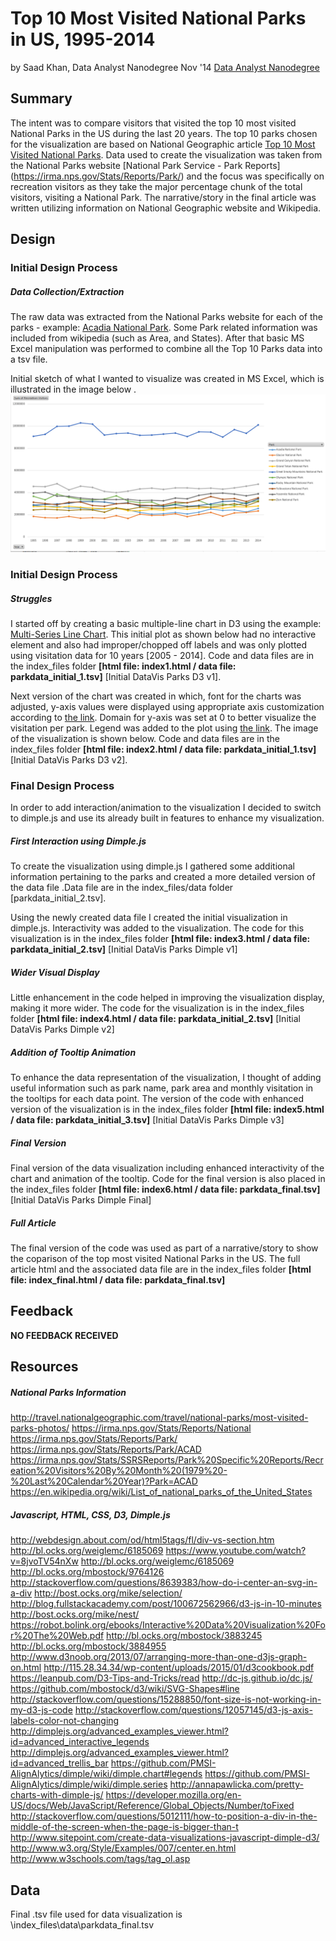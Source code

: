 # Top 10 Most Visited National Parks in US, 1995-2014
by Saad Khan, Data Analyst Nanodegree Nov '14 [Data Analyst Nanodegree](https://www.udacity.com/course/nd002)

## Summary

The intent was to compare visitors that visited the top 10 most visited National Parks in the US during the last 20 years. The top 10 parks chosen for the visualization are based on National Geographic article [Top 10 Most Visited National Parks](http://travel.nationalgeographic.com/travel/national-parks/most-visited-parks-photos/). Data used to create the visualization was taken from the National Parks website [National Park Service - Park Reports] (https://irma.nps.gov/Stats/Reports/Park/) and the focus was specifically on recreation visitors as they take the major percentage chunk of the total visitors, visiting a National Park. The narrative/story in the final article was written utilizing information on National Geographic website and Wikipedia.

## Design

### Initial Design Process

##### Data Collection/Extraction

The raw data was extracted from the National Parks website for each of the parks - example: [Acadia National Park](https://irma.nps.gov/Stats/SSRSReports/Park%20Specific%20Reports/Recreation%20Visitors%20By%20Month%20(1979%20-%20Last%20Calendar%20Year)?Park=ACAD). Some Park related information was included from wikipedia (such as Area, and States). After that basic MS Excel manipulation was performed to combine all the Top 10 Parks data into a tsv file.

Initial sketch of what I wanted to visualize was created in MS Excel, which is illustrated in the image below .![Initial DataVis Parks MSExcel](https://github.com/saadkhan321/Project6_ND/blob/master/images/Initial_DataVis_Parks_MSExcel.PNG)

### Initial Design Process

##### Struggles

I started off by creating a basic multiple-line chart in D3 using the example: [Multi-Series Line Chart](http://bl.ocks.org/mbostock/3884955). This initial plot as shown below had no interactive element and also had improper/chopped off labels and was only plotted using visitation data for 10 years [2005 - 2014]. Code and data files are in the index_files folder **[html file: index1.html / data file: parkdata_initial_1.tsv]** [Initial DataVis Parks D3 v1].

Next version of the chart was created in which, font for the charts was adjusted, y-axis values were displayed using appropriate axis customization according to [the link](http://curran.github.io/screencasts/introToD3/examples/viewer/#/103). Domain for y-axis was set at 0 to better visualize the visitation per park. Legend was added to the plot using [the link](http://bl.ocks.org/weiglemc/6185069). The image of the visualization is shown below. Code and data files are in the index_files folder **[html file: index2.html / data file: parkdata_initial_1.tsv]** [Initial DataVis Parks D3 v2].

### Final Design Process

In order to add interaction/animation to the visualization I decided to switch to dimple.js and use its already built in features to enhance my visualization.

##### First Interaction using Dimple.js

To create the visualization using dimple.js I gathered some additional information pertaining to the parks and created a more detailed version of the data file .Data file are in the index_files/data folder [parkdata_initial_2.tsv].

Using the newly created data file I created the initial visualization in dimple.js. Interactivity was added to the visualization. The code for this visualization is in the index_files folder **[html file: index3.html / data file: parkdata_initial_2.tsv]** [Initial DataVis Parks Dimple v1] 

##### Wider Visual Display

Little enhancement in the code helped in improving the visualization display, making it more wider. The code for the visualization is in the index_files folder **[html file: index4.html / data file: parkdata_initial_2.tsv]** [Initial DataVis Parks Dimple v2]

##### Addition of Tooltip Animation

To enhance the data representation of the visualization, I thought of adding useful information such as park name, park area and monthly visitation in the tooltips for each data point. The version of the code with enhanced version of the visualization is in the index_files folder **[html file: index5.html / data file: parkdata_initial_3.tsv]** [Initial DataVis Parks Dimple v3]

##### Final Version

Final version of the data visualization including enhanced interactivity of the chart and animation of the tooltip. Code for the final version is also placed in the index_files folder **[html file: index6.html / data file: parkdata_final.tsv]** [Initial DataVis Parks Dimple Final]

##### Full Article

The final version of the code was used as part of a narrative/story to show the coparison of the top most visited National Parks in the US. The full article html and the associated data file are in the index_files folder **[html file: index_final.html / data file: parkdata_final.tsv]**


## Feedback

**NO FEEDBACK RECEIVED**

## Resources

##### National Parks Information

http://travel.nationalgeographic.com/travel/national-parks/most-visited-parks-photos/
https://irma.nps.gov/Stats/Reports/National
https://irma.nps.gov/Stats/Reports/Park/
https://irma.nps.gov/Stats/Reports/Park/ACAD
https://irma.nps.gov/Stats/SSRSReports/Park%20Specific%20Reports/Recreation%20Visitors%20By%20Month%20(1979%20-%20Last%20Calendar%20Year)?Park=ACAD
https://en.wikipedia.org/wiki/List_of_national_parks_of_the_United_States

##### Javascript, HTML, CSS, D3, Dimple.js

http://webdesign.about.com/od/html5tags/fl/div-vs-section.htm
http://bl.ocks.org/weiglemc/6185069
https://www.youtube.com/watch?v=8jvoTV54nXw
http://bl.ocks.org/weiglemc/6185069
http://bl.ocks.org/mbostock/9764126
http://stackoverflow.com/questions/8639383/how-do-i-center-an-svg-in-a-div
http://bost.ocks.org/mike/selection/
http://blog.fullstackacademy.com/post/100672562966/d3-js-in-10-minutes
http://bost.ocks.org/mike/nest/
https://robot.bolink.org/ebooks/Interactive%20Data%20Visualization%20For%20The%20Web.pdf
http://bl.ocks.org/mbostock/3883245
http://bl.ocks.org/mbostock/3884955
http://www.d3noob.org/2013/07/arranging-more-than-one-d3js-graph-on.html
http://115.28.34.34/wp-content/uploads/2015/01/d3cookbook.pdf
https://leanpub.com/D3-Tips-and-Tricks/read
http://dc-js.github.io/dc.js/
https://github.com/mbostock/d3/wiki/SVG-Shapes#line
http://stackoverflow.com/questions/15288850/font-size-is-not-working-in-my-d3-js-code
http://stackoverflow.com/questions/12057145/d3-js-axis-labels-color-not-changing
http://dimplejs.org/advanced_examples_viewer.html?id=advanced_interactive_legends
http://dimplejs.org/advanced_examples_viewer.html?id=advanced_trellis_bar
https://github.com/PMSI-AlignAlytics/dimple/wiki/dimple.chart#legends
https://github.com/PMSI-AlignAlytics/dimple/wiki/dimple.series
http://annapawlicka.com/pretty-charts-with-dimple-js/
https://developer.mozilla.org/en-US/docs/Web/JavaScript/Reference/Global_Objects/Number/toFixed
http://stackoverflow.com/questions/5012111/how-to-position-a-div-in-the-middle-of-the-screen-when-the-page-is-bigger-than-t
http://www.sitepoint.com/create-data-visualizations-javascript-dimple-d3/
http://www.w3.org/Style/Examples/007/center.en.html
http://www.w3schools.com/tags/tag_ol.asp

## Data

Final .tsv file used for data visualization is \index_files\data\parkdata_final.tsv
